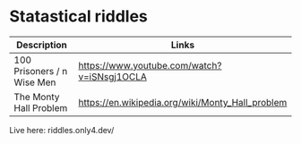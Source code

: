 # Statastical riddles

| Description | Links |
| ----------- | ------ |
| 100 Prisoners / n Wise Men | https://www.youtube.com/watch?v=iSNsgj1OCLA |
| The Monty Hall Problem | https://en.wikipedia.org/wiki/Monty_Hall_problem |


Live here: riddles.only4.dev/
